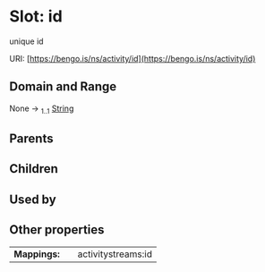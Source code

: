 
# Slot: id


unique id

URI: [https://bengo.is/ns/activity/id](https://bengo.is/ns/activity/id)


## Domain and Range

None &#8594;  <sub>1..1</sub> [String](types/String.md)

## Parents


## Children


## Used by


## Other properties

|  |  |  |
| --- | --- | --- |
| **Mappings:** | | activitystreams:id |

